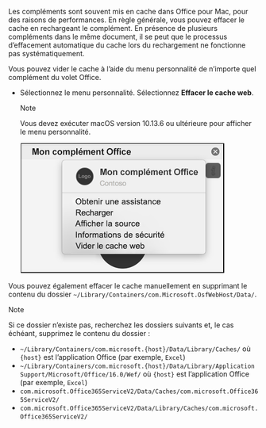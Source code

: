Les compléments sont souvent mis en cache dans Office pour Mac, pour des raisons de performances. En règle générale, vous pouvez effacer le cache en rechargeant le complément. En présence de plusieurs compléments dans le même document, il se peut que le processus d’effacement automatique du cache lors du rechargement ne fonctionne pas systématiquement.

Vous pouvez vider le cache à l’aide du menu personnalité de n’importe quel complément du volet Office.
- Sélectionnez le menu personnalité. Sélectionnez **Effacer le cache web**.
    > [!NOTE]
    > Vous devez exécuter macOS version 10.13.6 ou ultérieure pour afficher le menu personnalité.
    
    ![Capture d’écran de l’option effacer le cache web du menu personnalité.](../images/mac-clear-cache-menu.png)

Vous pouvez également effacer le cache manuellement en supprimant le contenu du dossier `~/Library/Containers/com.Microsoft.OsfWebHost/Data/`.

> [!NOTE]
> Si ce dossier n’existe pas, recherchez les dossiers suivants et, le cas échéant, supprimez le contenu du dossier :
>    - `~/Library/Containers/com.microsoft.{host}/Data/Library/Caches/` où `{host}` est l’application Office (par exemple, `Excel`)
>    - `~/Library/Containers/com.microsoft.{host}/Data/Library/Application Support/Microsoft/Office/16.0/Wef/` où `{host}` est l’application Office (par exemple, `Excel`)
>    - `com.microsoft.Office365ServiceV2/Data/Caches/com.microsoft.Office365ServiceV2/`
>    - `com.microsoft.Office365ServiceV2/Data/Library/Caches/com.microsoft.Office365ServiceV2/`
